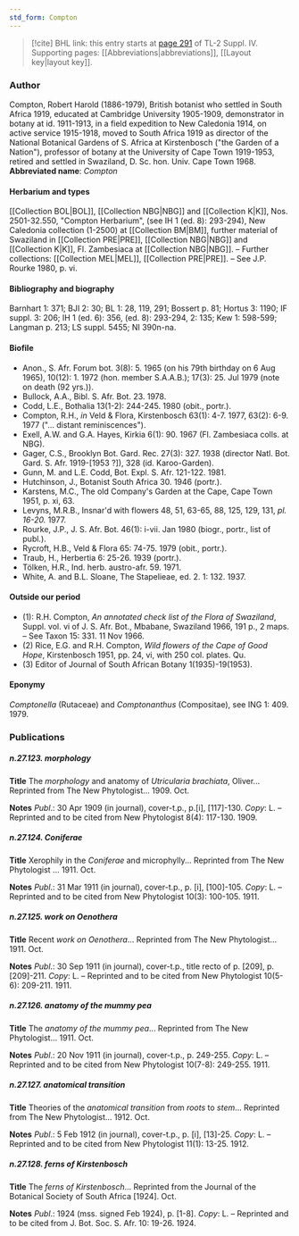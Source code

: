 ```yaml
---
std_form: Compton
---
```


> [!cite] BHL link: this entry starts at [page 291](https://www.biodiversitylibrary.org/page/33265968) of TL-2 Suppl. IV.
> Supporting pages: [[Abbreviations|abbreviations]], [[Layout key|layout key]].

### Author

Compton, Robert Harold (1886-1979), British botanist who settled in South Africa 1919, educated at Cambridge University 1905-1909, demonstrator in botany at id. 1911-1913, in a field expedition to New Caledonia 1914, on active service 1915-1918, moved to South Africa 1919 as director of the National Botanical Gardens of S. Africa at Kirstenbosch ("the Garden of a Nation"), professor of botany at the University of Cape Town 1919-1953, retired and settled in Swaziland, D. Sc. hon. Univ. Cape Town 1968. 
**Abbreviated name**: *Compton*

#### Herbarium and types

[[Collection BOL|BOL]], [[Collection NBG|NBG]] and [[Collection K|K]], Nos. 2501-32.550, "Compton Herbarium", (see IH 1 (ed. 8): 293-294), New Caledonia collection (1-2500) at [[Collection BM|BM]], further material of Swaziland in [[Collection PRE|PRE]], [[Collection NBG|NBG]] and [[Collection K|K]], Fl. Zambesiaca at [[Collection NBG|NBG]]. – Further collections: [[Collection MEL|MEL]], [[Collection PRE|PRE]]. – See J.P. Rourke 1980, p. vi.

#### Bibliography and biography

Barnhart 1: 371; BJI 2: 30; BL 1: 28, 119, 291; Bossert p. 81; Hortus 3: 1190; IF suppl. 3: 206; IH 1 (ed. 6): 356, (ed. 8): 293-294, 2: 135; Kew 1: 598-599; Langman p. 213; LS suppl. 5455; NI 390n-na.

#### Biofile

- Anon., S. Afr. Forum bot. 3(8): 5. 1965 (on his 79th birthday on 6 Aug 1965), 10(12): 1. 1972 (hon. member S.A.A.B.); 17(3): 25. Jul 1979 (note on death (92 yrs.)).
- Bullock, A.A., Bibl. S. Afr. Bot. 23. 1978.
- Codd, L.E., Bothalia 13(1-2): 244-245. 1980 (obit., portr.).
- Compton, R.H., *in* Veld & Flora, Kirstenbosch 63(1): 4-7. 1977, 63(2): 6-9. 1977 ("... distant reminiscences").
- Exell, A.W. and G.A. Hayes, Kirkia 6(1): 90. 1967 (Fl. Zambesiaca colls. at NBG).
- Gager, C.S., Brooklyn Bot. Gard. Rec. 27(3): 327. 1938 (director Natl. Bot. Gard. S. Afr. 1919-\[1953 ?\]), 328 (id. Karoo-Garden).
- Gunn, M. and L.E. Codd, Bot. Expl. S. Afr. 121-122. 1981.
- Hutchinson, J., Botanist South Africa 30. 1946 (portr.).
- Karstens, M.C., The old Company's Garden at the Cape, Cape Town 1951, p. xi, 63.
- Levyns, M.R.B., Insnar'd with flowers 48, 51, 63-65, 88, 125, 129, 131, *pl. 16-20.* 1977.
- Rourke, J.P., J. S. Afr. Bot. 46(1): i-vii. Jan 1980 (biogr., portr., list of publ.).
- Rycroft, H.B., Veld & Flora 65: 74-75. 1979 (obit., portr.).
- Traub, H., Herbertia 6: 25-26. 1939 (portr.).
- Tölken, H.R., Ind. herb. austro-afr. 59. 1971.
- White, A. and B.L. Sloane, The Stapelieae, ed. 2. 1: 132. 1937.

#### Outside our period

- (1): R.H. Compton, *An annotated check list of the Flora of Swaziland*, Suppl. vol. vi of J. S. Afr. Bot., Mbabane, Swaziland 1966, 191 p., 2 maps. – See Taxon 15: 331. 11 Nov 1966.
- (2) Rice, E.G. and R.H. Compton, *Wild flowers of the Cape of Good Hope*, Kirstenbosch 1951, pp. 24, vi, with 250 col. plates. Qu.
- (3) Editor of Journal of South African Botany 1(1935)-19(1953).

#### Eponymy

*Comptonella* (Rutaceae) and *Comptonanthus* (Compositae), see ING 1: 409. 1979.

### Publications

##### n.27.123. morphology

**Title**
The *morphology* and anatomy of *Utricularia brachiata*, Oliver... Reprinted from The New Phytologist... 1909. Oct.

**Notes**
*Publ*.: 30 Apr 1909 (in journal), cover-t.p., p.\[i\], \[117\]-130. *Copy*: L. – Reprinted and to be cited from New Phytologist 8(4): 117-130. 1909.

##### n.27.124. Coniferae

**Title**
Xerophily in the *Coniferae* and microphylly... Reprinted from The New Phytologist ... 1911. Oct.

**Notes**
*Publ*.: 31 Mar 1911 (in journal), cover-t.p., p. \[i\], \[100\]-105. *Copy*: L. – Reprinted and to be cited from New Phytologist 10(3): 100-105. 1911.

##### n.27.125. work on Oenothera

**Title**
Recent *work on Oenothera*... Reprinted from The New Phytologist... 1911. Oct.

**Notes**
*Publ*.: 30 Sep 1911 (in journal), cover-t.p., title recto of p. \[209\], p. \[209\]-211. *Copy*: L. – Reprinted and to be cited from New Phytologist 10(5-6): 209-211. 1911.

##### n.27.126. anatomy of the mummy pea

**Title**
The *anatomy of the mummy pea*... Reprinted from The New Phytologist... 1911. Oct.

**Notes**
*Publ*.: 20 Nov 1911 (in journal), cover-t.p., p. 249-255. *Copy*: L. – Reprinted and to be cited from New Phytologist 10(7-8): 249-255. 1911.

##### n.27.127. anatomical transition

**Title**
Theories of the *anatomical transition* from *roots* to *stem*... Reprinted from The New Phytologist... 1912. Oct.

**Notes**
*Publ*.: 5 Feb 1912 (in journal), cover-t.p., p. \[i\], \[13\]-25. *Copy*: L. – Reprinted and to be cited from New Phytologist 11(1): 13-25. 1912.

##### n.27.128. ferns of Kirstenbosch

**Title**
The *ferns of Kirstenbosch*... Reprinted from the Journal of the Botanical Society of South Africa \[1924\]. Oct.

**Notes**
*Publ*.: 1924 (mss. signed Feb 1924), p. \[1-8\]. *Copy*: L. – Reprinted and to be cited from J. Bot. Soc. S. Afr. 10: 19-26. 1924.

